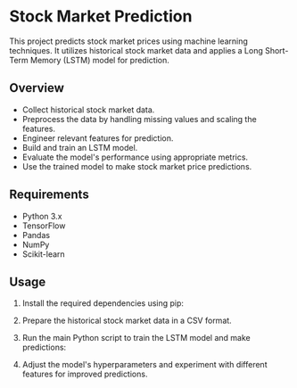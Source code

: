 # Stock Market Prediction

This project predicts stock market prices using machine learning techniques. It utilizes historical stock market data and applies a Long Short-Term Memory (LSTM) model for prediction.

## Overview

- Collect historical stock market data.
- Preprocess the data by handling missing values and scaling the features.
- Engineer relevant features for prediction.
- Build and train an LSTM model.
- Evaluate the model's performance using appropriate metrics.
- Use the trained model to make stock market price predictions.

## Requirements

- Python 3.x
- TensorFlow
- Pandas
- NumPy
- Scikit-learn

## Usage

1. Install the required dependencies using pip:

2. Prepare the historical stock market data in a CSV format.

3. Run the main Python script to train the LSTM model and make predictions:

4. Adjust the model's hyperparameters and experiment with different features for improved predictions.


